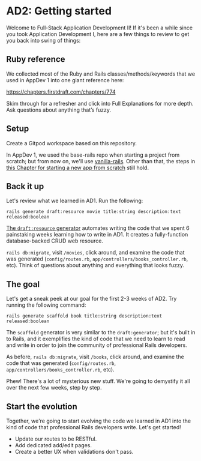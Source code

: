 # AD2: Getting started

Welcome to Full-Stack Application Development II! If it's been a while since you took Application Development I, here are a few things to review to get you back into swing of things:

## Ruby reference

We collected most of the Ruby and Rails classes/methods/keywords that we used in AppDev 1 into one giant reference here:

https://chapters.firstdraft.com/chapters/774

Skim through for a refresher and click into Full Explanations for more depth. Ask questions about anything that’s fuzzy.

## Setup

Create a Gitpod workspace based on this repository.

In AppDev 1, we used the base-rails repo when starting a project from scratch; but from now on, we'll use [vanilla-rails](https://github.com/appdev-projects/vanilla-rails). Other than that, the steps in [this Chapter for starting a new app from scratch](https://chapters.firstdraft.com/chapters/851) still hold.

## Back it up

Let's review what we learned in AD1. Run the following:

```
rails generate draft:resource movie title:string description:text released:boolean
```

[The `draft:resource` generator](https://chapters.firstdraft.com/chapters/773) automates writing the code that we spent 6 painstaking weeks learning how to write in AD1. It creates a fully-function database-backed CRUD web resource.

`rails db:migrate`, visit `/movies`, click around, and examine the code that was generated (`config/routes.rb`, `app/controllers/books_controller.rb`, etc). Think of questions about anything and everything that looks fuzzy.

## The goal

Let's get a sneak peek at our goal for the first 2-3 weeks of AD2. Try running the following command:

```
rails generate scaffold book title:string description:text released:boolean
```

The `scaffold` generator is very similar to the `draft:generator`; but it's built in to Rails, and it exemplifies the kind of code that we need to learn to read and write in order to join the community of professional Rails developers.

As before, `rails db:migrate`, visit `/books`, click around, and examine the code that was generated (`config/routes.rb`, `app/controllers/books_controller.rb`, etc).

Phew! There's a lot of mysterious new stuff. We're going to demystify it all over the next few weeks, step by step.

## Start the evolution

Together, we're going to start evolving the code we learned in AD1 into the kind of code that professional Rails developers write. Let's get started!

- Update our routes to be RESTful.
- Add dedicated add/edit pages.
- Create a better UX when validations don't pass.
